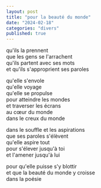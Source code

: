```yaml
---
layout: post
title: "pour la beauté du monde"
date: "2024-02-18"
categories: "divers"
published: true
---
```


qu'ils la prennent  
que les gens se l'arrachent  
qu'ils partent avec ses mots  
et qu'ils s'approprient ses paroles  

qu'elle s'envole  
qu'elle voyage  
qu'elle se propulse  
pour atteindre les mondes  
et traverser les écrans  
au cœur du monde  
dans le creux du monde  

dans le souffle et les aspirations  
que ses paroles s'élèvent  
qu'elle aspire tout  
pour s'élever jusqu'à toi  
et l'amener jusqu'à lui  

pour qu'elle puisse s'y blottir  
et que la beauté du monde y croisse  
dans la poésie  
